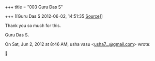 +++
title = "003 Guru Das S"

+++
[[Guru Das S	2012-06-02, 14:51:35 [Source](https://groups.google.com/g/samskrita/c/P7j2fxPAvao)]]



Thank you so much for this.

  

Guru Das S.

  
  
  

On Sat, Jun 2, 2012 at 8:46 AM, usha vasu \<[usha7...@gmail.com]()\> wrote:  



